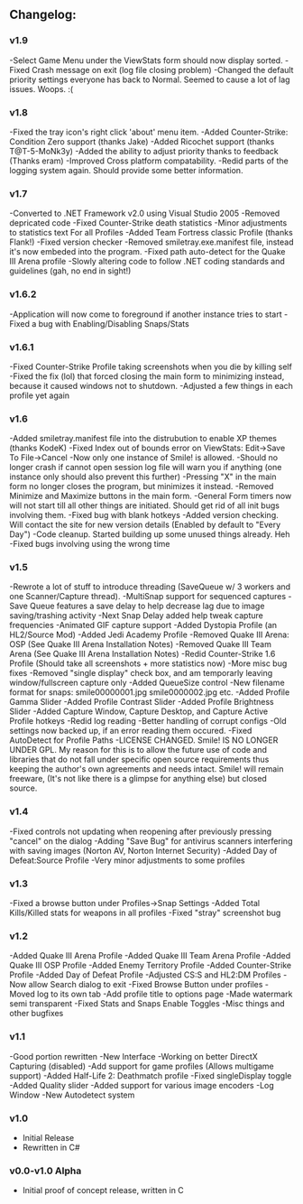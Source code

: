 ## Changelog:

### **v1.9**
-Select Game Menu under the ViewStats form should now display sorted.
-Fixed Crash message on exit (log file closing problem)
-Changed the default priority settings everyone has back to Normal. Seemed to cause a lot of lag issues. Woops. :(


### **v1.8**
-Fixed the tray icon's right click 'about' menu item.
-Added Counter-Strike: Condition Zero support (thanks Jake)
-Added Ricochet support (thanks T@T-5-MoNk3y)
-Added the ability to adjust priority thanks to feedback (Thanks eram)
-Improved Cross platform compatability.
-Redid parts of the logging system again. Should provide some better information.


### **v1.7**
-Converted to .NET Framework v2.0 using Visual Studio 2005
-Removed depricated code
-Fixed Counter-Strike death statistics
-Minor adjustments to statistics text For all Profiles
-Added Team Fortress classic Profile (thanks Flank!)
-Fixed version checker
-Removed smiletray.exe.manifest file, instead it's now embeded into the program.
-Fixed path auto-detect for the Quake III Arena profile
-Slowly altering code to follow .NET coding standards and guidelines (gah, no end in sight!)


### **v1.6.2**
-Application will now come to foreground if another instance tries to start
-Fixed a bug with Enabling/Disabling Snaps/Stats


### **v1.6.1**
-Fixed Counter-Strike Profile taking screenshots when you die by killing self
-Fixed the fix (lol) that forced closing the main form to minimizing instead, because it caused windows not to shutdown. 
-Adjusted a few things in each profile yet again


### **v1.6**
-Added smiletray.manifest file into the distrubution to enable XP themes (thanks KodeK)
-Fixed Index out of bounds error on ViewStats: Edit->Save To File->Cancel
-Now only one instance of Smile! is allowed. 
-Should no longer crash if cannot open session log file will warn you if anything (one instance only should also prevent this further)
-Pressing "X" in the main form no longer closes the program, but minimizes it instead.
-Removed Minimize and Maximize buttons in the main form.
-General Form timers now will not start till all other things are initiated. Should get rid of all init bugs involving them.
-Fixed bug with blank hotkeys
-Added version checking. Will contact the site for new version details (Enabled by default to "Every Day")
-Code cleanup. Started building up some unused things already. Heh
-Fixed bugs involving using the wrong time


### **v1.5**
-Rewrote a lot of stuff to introduce threading (SaveQueue w/ 3 workers and one Scanner/Capture thread).
-MultiSnap support for sequenced captures
-Save Queue features a save delay to help decrease lag due to image saving/trashing activity
-Next Snap Delay added help tweak capture frequencies
-Animated GIF capture support
-Added Dystopia Profile (an HL2/Source Mod)
-Added Jedi Academy Profile
-Removed Quake III Arena: OSP  (See Quake III Arena Installation Notes)
-Removed Quake III Team Arena (See Quake III Arena Installation Notes)
-Redid Counter-Strike 1.6 Profile (Should take all screenshots + more statistics now)
-More misc bug fixes
-Removed "single display" check box, and am temporarly leaving window/fullscreen capture only
-Added QueueSize control
-New filename format for snaps: smile00000001.jpg smile0000002.jpg  etc.
-Added Profile Gamma Slider
-Added Profile Contrast Slider
-Added Profile Brightness Slider
-Added Capture Window, Capture Desktop, and Capture Active Profile hotkeys
-Redid log reading
-Better handling of corrupt configs
-Old settings now backed up, if an error reading them occured. 
-Fixed AutoDetect for Profile Paths
-LICENSE CHANGED. Smile! IS NO LONGER UNDER GPL. 
 My reason for this is to allow the future use of code and libraries that do not fall under specific open source requirements thus
 keeping the author's own agreements and needs intact. Smile! will remain freeware, (It's not like there is a glimpse for anything 
 else) but closed source.


### **v1.4**
-Fixed controls not updating when reopening after previously pressing "cancel" on the dialog
-Adding "Save Bug" for antivirus scanners interfering with saving images (Norton AV, Norton Internet Security)
-Added Day of Defeat:Source Profile
-Very minor adjustments to some profiles


### **v1.3**
-Fixed a browse button under Profiles->Snap Settings
-Added Total Kills/Killed stats for weapons in all profiles
-Fixed "stray" screenshot bug


### **v1.2**
-Added Quake III Arena Profile
-Added Quake III Team Arena Profile
-Added Quake III OSP Profile
-Added Enemy Territory Profile
-Added Counter-Strike Profile
-Added Day of Defeat Profile
-Adjusted CS:S and HL2:DM Profiles
-Now allow Search dialog to exit
-Fixed Browse Button under profiles
-Moved log to its own tab
-Add profile title to options page
-Made watermark semi transparent
-Fixed Stats and Snaps Enable Toggles
-Misc things and other bugfixes


### **v1.1**
-Good portion rewritten
-New Interface
-Working on better DirectX Capturing (disabled)
-Add support for game profiles (Allows multigame support)
-Added Half-Life 2: Deathmatch profile
-Fixed singleDisplay toggle
-Added Quality slider
-Added support for various image encoders
-Log Window
-New Autodetect system

### **v1.0**
- Initial Release
- Rewritten in C#

### **v0.0-v1.0 Alpha**
- Initial proof of concept release, written in C